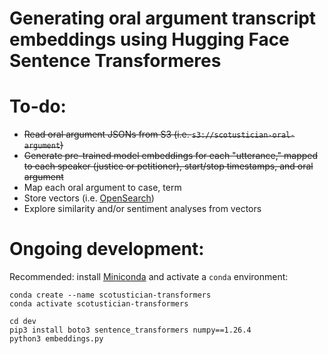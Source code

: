 # Generating oral argument transcript embeddings using Hugging Face Sentence Transformeres

# To-do:
* ~~Read oral argument JSONs from S3 (i.e. `s3://scotustician-oral-argument`)~~
* ~~Generate pre-trained model embeddings for each "utterance," mapped to each speaker (justice or petitioner), start/stop timestamps, and oral argument~~
* Map each oral argument to case, term
* Store vectors (i.e. [OpenSearch](https://github.com/ev2900/OpenSearch_Neural_Search))
* Explore similarity and/or sentiment analyses from vectors

# Ongoing development:
Recommended: install [Miniconda](https://docs.anaconda.com/miniconda/miniconda-install/) and activate a `conda` environment:
```
conda create --name scotustician-transformers
conda activate scotustician-transformers
```

```
cd dev
pip3 install boto3 sentence_transformers numpy==1.26.4
python3 embeddings.py
```
